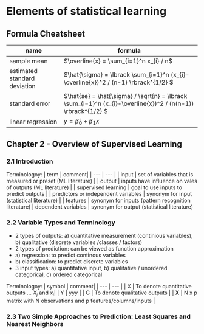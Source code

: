 # Elements of statistical learning

## Formula Cheatsheet
| name | formula|
| --- | --- | 
| sample mean | $\overline{x} = \sum_{i=1}^n x_{i} / n$ |
| estimated standard deviation | $\hat{\sigma} = \lbrack \sum_{i=1}^n (x_{i}-\overline{x})^2 / (n-1) \rbrack^{1/2}  $
| standard error | $\hat{se} = \hat{\sigma} / \sqrt{n} = \lbrack \sum_{i=1}^n (x_{i}-\overline{x})^2 / (n(n-1)) \rbrack^{1/2} $  |
| linear regression | $y = \hat{\beta}_{0} + \beta_{1} x$ |

## Chapter 2 - Overview of Supervised Learning

### 2.1 Introduction

Terminologoy:
| term | comment|
| --- | --- | 
| input | set of variables that is measured or preset (ML literature) |
| output | inputs have influence on vales of outputs (ML literature) |
| supervised learning | goal to use inputs to predict outputs |
| predictors or independent variables | synonym for input (statistical literature) |
| features | synonym for inputs (pattern recognition literature)
| dependent variables | synonym for output (statistical literature)


### 2.2 Variable Types and Terminology

- 2 types of outputs: a) quantitative measurement (continious variables), b) qualitative (discrete variables /classes / factors) 
- 2 types of prediction: can be viewed as function approximation
- a) regression: to predict continous variables
- b) classification: to predict discrete variables
- 3 input types: a) quantitative input, b) qualitative / unordered categorical, c) ordered categorical

Terminologoy:
| symbol | comment|
| --- | --- | 
| X | To denote quantitative outputs ... $X_{j}$ and $x_{i}$|
| Y | yyy |
| G | To denote qualitative outputs |
| **X** | N x p matrix with N observations and p features/columns/inputs |


### 2.3 Two Simple Approaches to Prediction: Least Squares and Nearest Neighbors